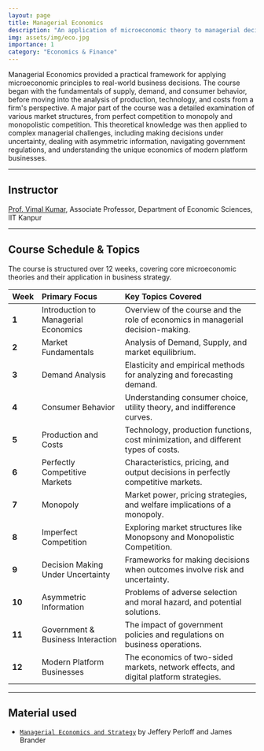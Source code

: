 ```yaml
---
layout: page
title: Managerial Economics
description: "An application of microeconomic theory to managerial decision-making, covering market dynamics, consumer behavior, market structures, and modern business challenges."
img: assets/img/eco.jpg
importance: 1
category: "Economics & Finance"
---
```


Managerial Economics provided a practical framework for applying microeconomic principles to real-world business decisions. The course began with the fundamentals of supply, demand, and consumer behavior, before moving into the analysis of production, technology, and costs from a firm's perspective. A major part of the course was a detailed examination of various market structures, from perfect competition to monopoly and monopolistic competition. This theoretical knowledge was then applied to complex managerial challenges, including making decisions under uncertainty, dealing with asymmetric information, navigating government regulations, and understanding the unique economics of modern platform businesses.

---

## Instructor

[Prof. Vimal Kumar](https://iitk.ac.in/new/vimal-kumar), Associate Professor, Department of Economic Sciences, IIT Kanpur

---

## Course Schedule & Topics

The course is structured over 12 weeks, covering core microeconomic theories and their application in business strategy.

| Week   | Primary Focus                        | Key Topics Covered                                                                    |
| :----- | :----------------------------------- | :------------------------------------------------------------------------------------ |
| **1**  | Introduction to Managerial Economics | Overview of the course and the role of economics in managerial decision-making.       |
| **2**  | Market Fundamentals                  | Analysis of Demand, Supply, and market equilibrium.                                   |
| **3**  | Demand Analysis                      | Elasticity and empirical methods for analyzing and forecasting demand.                |
| **4**  | Consumer Behavior                    | Understanding consumer choice, utility theory, and indifference curves.               |
| **5**  | Production and Costs                 | Technology, production functions, cost minimization, and different types of costs.    |
| **6**  | Perfectly Competitive Markets        | Characteristics, pricing, and output decisions in perfectly competitive markets.      |
| **7**  | Monopoly                             | Market power, pricing strategies, and welfare implications of a monopoly.             |
| **8**  | Imperfect Competition                | Exploring market structures like Monopsony and Monopolistic Competition.              |
| **9**  | Decision Making Under Uncertainty    | Frameworks for making decisions when outcomes involve risk and uncertainty.           |
| **10** | Asymmetric Information               | Problems of adverse selection and moral hazard, and potential solutions.              |
| **11** | Government & Business Interaction    | The impact of government policies and regulations on business operations.             |
| **12** | Modern Platform Businesses           | The economics of two-sided markets, network effects, and digital platform strategies. |

---

## Material used

- [`Managerial Economics and Strategy`](https://www.amazon.in/Managerial-Economics-Strategy-Jeffrey-Perloff/dp/1292159146) by Jeffery Perloff and James Brander
